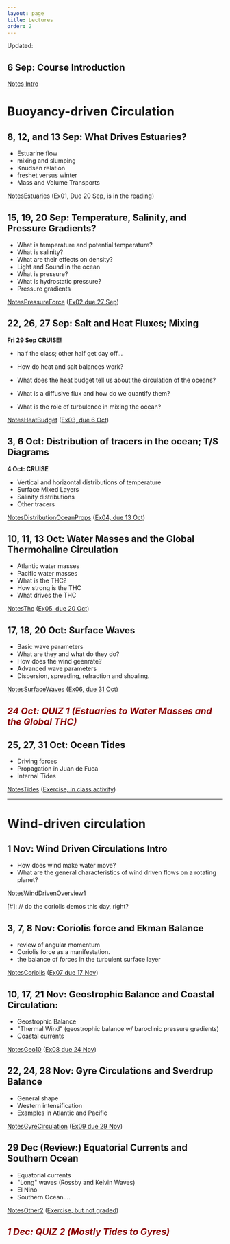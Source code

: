 ```yaml
---
layout: page
title: Lectures
order: 2
---
```


Updated: 
## 6 Sep: Course Introduction

[Notes Intro](NotesIntro)

# Buoyancy-driven Circulation

## 8, 12, and 13 Sep:  What Drives Estuaries?  
  - Estuarine flow
  - mixing and slumping
  - Knudsen relation
  - freshet versus winter
  - Mass and Volume Transports

[NotesEstuaries](NotesEstuaries) (Ex01, Due 20 Sep, is in the reading)


## 15, 19, 20 Sep: Temperature, Salinity, and Pressure Gradients?   


  - What is temperature and potential temperature?
  - What is salinity?
  - What are their effects on density?
  - Light and Sound in the ocean
  - What is pressure?
  - What is hydrostatic pressure?
  - Pressure gradients

[NotesPressureForce](NotesPressureForce) ([Ex02 due 27 Sep](ExercisePressure))

##  22, 26, 27 Sep:  Salt and Heat Fluxes; Mixing

  **Fri 29 Sep CRUISE!**
  - half the class; other half get day off...

  - How do  heat and salt balances work?
  - What does the heat budget tell us about the circulation of the
    oceans?
  - What is a diffusive flux and how do we quantify them?
  - What is the role of turbulence in mixing the ocean?

[NotesHeatBudget](NotesHeatBudget)  ([Ex03, due 6 Oct](ExerciseHeatBudget))

##  3, 6 Oct:  Distribution of tracers in the ocean; T/S Diagrams

  **4 Oct: CRUISE**

  - Vertical and horizontal distributions of temperature
  - Surface Mixed Layers
  - Salinity distributions
  - Other tracers

[NotesDistributionOceanProps](NotesDistributionOceanProps)  ([Ex04, due 13 Oct](ExerciseTSdiagrams))


## 10, 11, 13 Oct:  Water Masses and the Global Thermohaline Circulation

  - Atlantic water masses
  - Pacific water masses
  - What is the THC?
  - How strong is the THC
  - What drives the THC

[NotesThc](NotesThc)   ([Ex05, due 20 Oct](ExerciseThc))

## 17, 18, 20 Oct: Surface Waves

  - Basic wave parameters
  - What are they and what do they do?
  - How does the wind geenrate?
  - Advanced wave parameters
  - Dispersion, spreading, refraction and shoaling.

[NotesSurfaceWaves](NotesSurfaceWaves)  ([Ex06, due 31 Oct](ExerciseSurfaceWaves))

<h2 style="color:darkred; font-style:italic">
24 Oct: QUIZ 1 (Estuaries to Water Masses and the Global THC)
</h2>


##  25, 27, 31 Oct: Ocean Tides

  - Driving forces
  - Propagation in Juan de Fuca
  - Internal Tides

[NotesTides](NotesTides)  ([Exercise, in class activity](ExerciseTides))

<hr/>

# Wind-driven circulation

## 1 Nov: Wind Driven Circulations Intro

  - How does wind make water move?
  - What are the general characteristics of wind driven flows on a
    rotating planet?

[NotesWindDrivenOverview1](NotesWindDrivenOverview1)

[#]: // do the coriolis demos this day, right?  

## 3, 7, 8  Nov: Coriolis force and Ekman Balance
  - review of angular momentum
  - Coriolis force as a manifestation.
  - the balance of forces in the turbulent surface layer

[NotesCoriolis](NotesCoriolis)  ([Ex07 due 17 Nov](ExerciseEkman))


##  10, 17, 21 Nov:  Geostrophic Balance and Coastal Circulation:
  - Geostrophic Balance
  - "Thermal Wind" (geostrophic balance w/ baroclinic pressure gradients)
  - Coastal currents

[NotesGeo10](NotesGeo10)  ([Ex08 due 24 Nov](ExerciseGeostrophic))

## 22, 24, 28 Nov:  Gyre Circulations and Sverdrup Balance
  - General shape
  - Western intensification
  - Examples in Atlantic and Pacific

[NotesGyreCirculation](NotesGyreCirculation) ([Ex09 due 29 Nov](ExerciseGyreCirc))

## 29 Dec  (Review:) Equatorial Currents  and Southern Ocean

  - Equatorial currents
  - "Long" waves (Rossby and Kelvin Waves)
  - El Nino
  - Southern Ocean....

[NotesOther2](NotesOther2) ([Exercise, but not graded](ExerciseOtherCurrents))

<h2 style="color:darkred; font-style:italic">
1 Dec: QUIZ 2 (Mostly Tides to Gyres)
</h2>
